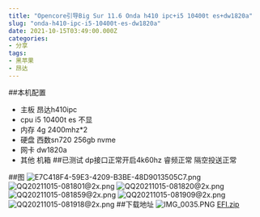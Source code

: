 ```yaml
---
title: "Opencore引导Big Sur 11.6 Onda h410 ipc+i5 10400t es+dw1820a"
slug: "onda-h410-ipc-i5-10400t-es-dw1820a"
date: 2021-10-15T03:49:00.000Z
categories:
- 分享
tags:
- 黑苹果
- 昂达
---
```


##本机配置
- 主板 昂达h410ipc
- cpu i5 10400t es 不显
- 内存 4g 2400mhz*2
- 硬盘 西数sn720 256gb nvme
- 网卡 dw1820a
- 其他 机箱
##已测试
dp接口正常开启4k60hz
睿频正常
隔空投送正常

##图
![E7C418F4-59E3-4209-B3BE-48D9013505C7.png][1]
![QQ20211015-081801@2x.png][2]
![QQ20211015-081820@2x.png][3]
![QQ20211015-081859@2x.png][4]
![QQ20211015-081909@2x.png][5]
![QQ20211015-081918@2x.png][6]
##下载地址
![IMG_0035.PNG][7]
[EFI.zip][8]


  [1]: https://blog.asbid.cn/usr/uploads/2021/10/4112873529.png
  [2]: https://blog.asbid.cn/usr/uploads/2021/10/3371307380.png
  [3]: https://blog.asbid.cn/usr/uploads/2021/10/263173141.png
  [4]: https://blog.asbid.cn/usr/uploads/2021/10/2198366885.png
  [5]: https://blog.asbid.cn/usr/uploads/2021/10/4224272809.png
  [6]: https://blog.asbid.cn/usr/uploads/2021/10/135036472.png
  [7]: https://blog.asbid.cn/usr/uploads/2021/10/3476111259.png
  [8]: https://blogcdn.asbid.cn/2021/10/26/1635237233.zip
